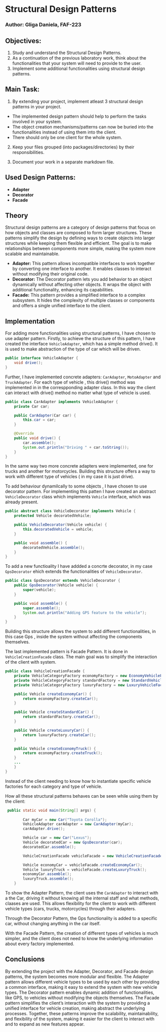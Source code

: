 # Structural Design Patterns


### Author: Gliga Daniela, FAF-223


## Objectives:
1. Study and understand the Structural Design Patterns.
2. As a continuation of the previous laboratory work, think about the functionalities that your system will need to provide to the user.
3. Implement some additional functionalities using structural design patterns.


## Main Task:
1. By extending your project, implement atleast 3 structural design patterns in your project.
- The implemented design pattern should help to perform the tasks involved in your system.
- The object creation mechanisms/patterns can now be buried into the functionalities instead of using them into the client.
- There should only be one client for the whole system.

2. Keep your files grouped (into packages/directories) by their responsibilities.

3. Document your work in a separate markdown file.


## Used Design Patterns:
- **Adapter**
- **Decorator**
- **Facade**

## Theory
Structural design patterns are a category of design patterns that focus on how objects and classes are composed to form larger structures.
These patterns simplify the design by defining ways to create objects into larger structures while keeping them flexible and efficient.
The goal is to make relationships between components more simple, making the system more scalable and maintainable.
- **Adapter:** This pattern allows incompatible interfaces to work together by converting one interface to another. It enables classes to interact without modifying their original code.
- **Decorator:** The Decorator pattern lets you add behavior to an object dynamically without affecting other objects. It wraps the object with additional functionality, enhancing its capabilities.
- **Facade:** This pattern provides a simplified interface to a complex subsystem. It hides the complexity of multiple classes or components and offers a single unified interface to the client.

## Implementation
For adding more functionalities using structural patterns, I have chosen to use adapter pattern. 
Firstly, to achieve the structure of this pattern, I have created the interface `VehicleAdapter`, which has a simple method drive(). It is used to make abstraction of the type of car which will be driven.
```java
public interface VehicleAdapter {
    void drive();
}
```
Further, I have implemented concrete adapters: `CarAdapter`, `MotoAdapter` and `TruckAdapter`. For each type of vehicle , this drive() method was implemented in in the correspponding adapter class. 
In this way the client can interact with drive() method no matter what type of vehicle is used. 
```java
public class CarAdapter implements VehicleAdapter {
    private Car car;

    public CarAdapter(Car car) {
        this.car = car;
    }

    @Override
    public void drive() {
        car.assemble();
        System.out.println("Driving " + car.toString());
    }
}
```
In the same way two more concrete adapters were implemented, one for trucks and another for motorcycles.
Building this structure offers a way to work with different type of vehicles ( in my case it is just drive).

To add behaviour dynamilcally to some objects , I have chosen to use decorator pattern. For implementing this patten I have created an abstract `VehicleDecorator` class which implements `Vehicle` interface, which was already present. 
```java
public abstract class VehicleDecorator implements Vehicle {
    protected Vehicle decoratedVehicle;

    public VehicleDecorator(Vehicle vehicle) {
        this.decoratedVehicle = vehicle;
    }

    public void assemble() {
        decoratedVehicle.assemble();
    }
}
```
To add a new functioality I have addded a concrte decorator, in my case `GpsDecorator` ehich extends the functionalities of `VehicleDecorator`.
```java
public class GpsDecorator extends VehicleDecorator {
    public GpsDecorator(Vehicle vehicle) {
        super(vehicle);
    }

    public void assemble() {
        super.assemble();
        System.out.println("Adding GPS feature to the vehicle");
    }
}
```
Building this structure allows the system to add different functionalities, in this case Gps , inside the system without affecting the components themselves.

The last implemented pattern is Facade Pattern. It is done in `VehicleCreationFacade` class. The main goal was to simplify the interaction of the client with system.
```java
public class VehicleCreationFacade {
    private VehicleCategoryFactory economyFactory = new EconomyVehicleFactory();
    private VehicleCategoryFactory standardFactory = new StandardVehicleFactory();
    private VehicleCategoryFactory luxuryFactory = new LuxuryVehicleFactory();

    public Vehicle createEconomyCar() {
        return economyFactory.createCar();
    }

    public Vehicle createStandardCar() {
        return standardFactory.createCar();
    }

    public Vehicle createLuxuryCar() {
        return luxuryFactory.createCar();
    }

    public Vehicle createEconomyTruck() {
        return economyFactory.createTruck();
    }
    ...
    }
}
```
Instead of the client needing to know how to instantiate specific vehicle factories for each category and type of vehicle.

How all these structural patterns behaves can be seen while using them by the client:
```java
 public static void main(String[] args) {
        
        Car myCar = new Car("Toyota Corolla");
        VehicleAdapter carAdapter = new CarAdapter(myCar);
        carAdapter.drive();

        Vehicle car = new Car("Lexus");
        Vehicle decoratedCar = new GpsDecorator(car);
        decoratedCar.assemble();

        VehicleCreationFacade vehicleFacade = new VehicleCreationFacade();

        Vehicle economyCar = vehicleFacade.createEconomyCar();
        Vehicle luxuryTruck = vehicleFacade.createLuxuryTruck();
        economyCar.assemble();
        luxuryTruck.assemble();
    }
 ```
To show the Adapter Pattern, the client uses the `CarAdapter` to interact with a the Car, driving it without knowing all the internal staff and what methods, claases are used. This allows flexibility for the client to work with different vehicle types (cars, trucks, motorcycles) through their adapters.

Through the Decorator Pattern, the Gps functionality is added to a specific car, without changing anything in the car itself.

With the Facade Pattern, the creation of different types of vehicles is much simpler, and the client does not need to know the underlying information about every factory implemented.
## Conclusions

By extending the project with the Adapter, Decorator, and Facade design patterns, the system becomes more modular and flexible.
The Adapter pattern allows different vehicle types to be used by each other by providing a common interface, making it easy to extend the system with new vehicle types. 
The Decorator pattern enables dynamic addition of functionalities, like GPS, to vehicles without modifying the objects themselves. 
The Facade pattern simplifies the client’s interaction with the system by providing a unified interface for vehicle creation, making abstract the underlying processes. 
Together, these patterns improve the scalability, maintainability, and flexibility of the system, making it easier for the client to interact with and to expand as new features appear.